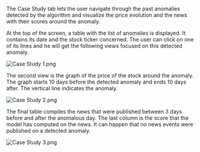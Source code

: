 The Case Study tab lets the user navigate through the past anomalies detected by the algorithm and visualize the price evolution and the news with their scores around the anomaly.

At the top of the screen, a table with the list of anomalies is displayed. It contains its date and the stock ticker concerned. The user can click on one of its lines and he will get the following views focused on this detected anomaly.

![Case Study 1.png](tLFANUx84E20)

The second view is the graph of the price of the stock around the anomaly. The graph starts 10 days before the detected anomaly and ends 10 days after. The vertical line indicates the anomaly.

![Case Study 2.png](BRNrvO5tJlP6)

The final table compiles the news that were published between 3 days before and after the anomalous day. The last column is the score that the model has computed on the news. It can happen that no news events were published on a detected anomaly.

![Case Study 3.png](8B8u5QphBqio)